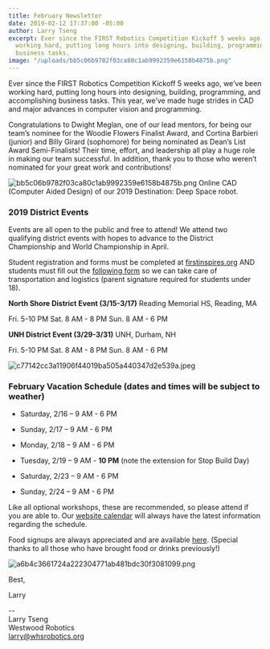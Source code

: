 ```yaml
---
title: February Newsletter
date: 2019-02-12 17:37:00 -05:00
author: Larry Tseng
excerpt: Ever since the FIRST Robotics Competition Kickoff 5 weeks ago, we’ve been
  working hard, putting long hours into designing, building, programming, and accomplishing
  business tasks.
image: "/uploads/bb5c06b9782f03ca80c1ab9992359e6158b4875b.png"
---
```


Ever since the FIRST Robotics Competition Kickoff 5 weeks ago, we’ve been working hard, putting long hours into designing, building, programming, and accomplishing business tasks. This year, we’ve made huge strides in CAD and major advances in computer vision and programming.

Congratulations to Dwight Meglan, one of our lead mentors, for being our team’s nominee for the Woodie Flowers Finalist Award, and Cortina Barbieri (junior) and Billy Girard (sophomore) for being nominated as Dean’s List Award Semi-Finalists! Their time, effort, and leadership all play a huge role in making our team successful. In addition, thank you to those who weren’t nominated for your great work and contributions!

![bb5c06b9782f03ca80c1ab9992359e6158b4875b.png](/uploads/bb5c06b9782f03ca80c1ab9992359e6158b4875b.png)
Online CAD (Computer Aided Design) of our 2019 Destination: Deep Space robot.

### 2019 District Events

Events are all open to the public and free to attend! We attend two qualifying district events with hopes to advance to the District Championship and World Championship in April.

Student registration and forms must be completed at [firstinspires.org](http://firstinspires.org) AND students must fill out the [following form](https://goo.gl/forms/9omMv8sp0xM5Bul22) so we can take care of transportation and logistics (parent signature required for students under 18).

**North Shore District Event (3/15-3/17)**
Reading Memorial HS, Reading, MA

Fri. 5-10 PM
Sat. 8 AM - 8 PM
Sun. 8 AM - 6 PM

**UNH District Event (3/29-3/31)**
UNH, Durham, NH

Fri. 5-10 PM
Sat. 8 AM - 8 PM
Sun. 8 AM - 6 PM

![c77142cc3a11906f44019ba505a440347d2e539a.jpeg](/uploads/c77142cc3a11906f44019ba505a440347d2e539a.jpeg)

### February Vacation Schedule (dates and times will be subject to weather)

* Saturday, 2/16 – 9 AM - 6 PM

* Sunday, 2/17 – 9 AM - 6 PM

* Monday, 2/18 – 9 AM - 6 PM

* Tuesday, 2/19 – 9 AM - **10 PM** (note the extension for Stop Build Day)

* Saturday, 2/23 – 9 AM - 6 PM

* Sunday, 2/24 – 9 AM - 6 PM

Like all optional workshops, these are recommended, so please attend if you are able to. Our [website calendar](https://dmanalytics2.com/click?u=https%3A%2F%2Fwhsrobotics.org%2F%23calendar&i=5&d=RxmbRUeRR4uSosOn9Ik4kA&e=larry%40whsrobotics.org&a=D2SFn8uNRRGm3pr1maGcSw) will always have the latest information regarding the schedule.

Food signups are always appreciated and are available [here](https://dmanalytics2.com/click?u=https%3A%2F%2Fwww.signupgenius.com%2Fgo%2F70a094ea8a723a1fe3-build&i=6&d=RxmbRUeRR4uSosOn9Ik4kA&e=larry%40whsrobotics.org&a=D2SFn8uNRRGm3pr1maGcSw). (Special thanks to all those who have brought food or drinks previously!)

![a6b4c3661724a222304771ab481bdc30f3081099.png](/uploads/a6b4c3661724a222304771ab481bdc30f3081099.png)

Best,

Larry

--\
Larry Tseng\
Westwood Robotics\
[larry@whsrobotics.org](mailto:larry@whsrobotics.org)